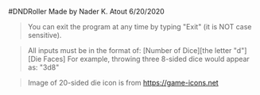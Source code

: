 #DNDRoller
Made by Nader K. Atout	6/20/2020

> You can exit the program at any time by typing "Exit" (it is NOT case sensitive).

> All inputs must be in the format of:	[Number of Dice][the letter "d"][Die Faces]
 	For example, throwing three 8-sided dice would appear as: 	"3d8"

> Image of 20-sided die icon is from https://game-icons.net
